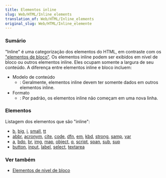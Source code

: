 ```yaml
---
title: Elementos inline
slug: Web/HTML/Inline_elements
translation_of: Web/HTML/Inline_elements
original_slug: Web/HTML/Inline_elemente
---
```

### Sumário

"Inline" é uma categorização dos elementos do HTML, em contraste com os ["elementos de bloco"](/pt-BR/docs/HTML/Block-level_elements). Os elementos inline podem ser exibidos em nível de bloco ou outros elementos inline. Eles ocupam somente a largura de seu conteúdo. A diferença entre elementos inline e bloco incluem:

- Modelo de conteúdo
  - : Geralmente, elementos inline devem ter somente dados em outros elementos inline.
- Formato
  - : Por padrão, os elementos inline não começam em uma nova linha.

### Elementos

Listagem dos elementos que são "inline":

- [b](/en/HTML/Element/b "en/HTML/Element/b"), [big](/en/HTML/Element/big "en/HTML/Element/big"), [i](/en/HTML/Element/i "en/HTML/Element/i"), [small](/en/HTML/Element/small "en/HTML/Element/small"), [tt](/en/HTML/Element/tt "en/HTML/Element/tt")
- [abbr](/en/HTML/Element/abbr "en/HTML/Element/abbr"), [acronym](/en/HTML/Element/acronym "en/HTML/Element/acronym"), [cite](/en/HTML/Element/cite "en/HTML/Element/cite"), [code](/en/HTML/Element/code "en/HTML/Element/code"), [dfn](/en/HTML/Element/dfn "en/HTML/Element/dfn"), [em](/en/HTML/Element/em "en/HTML/Element/em"), [kbd](/en/HTML/Element/kbd "en/HTML/Element/kbd"), [strong](/en/HTML/Element/strong "en/HTML/Element/strong"), [samp](/en/HTML/Element/samp "en/HTML/Element/samp"), [var](/en/HTML/Element/var "en/HTML/Element/var")
- [a](/en/HTML/Element/a "en/HTML/Element/a"), [bdo](/en/HTML/Element/bdo "en/HTML/Element/bdo"), [br](/en/HTML/Element/br "en/HTML/Element/br"), [img](/En/HTML/Element/Img "En/HTML/Element/Img"), [map](/en/HTML/Element/map "en/HTML/Element/map"), [object](/en/HTML/Element/object "en/HTML/Element/object"), [q](/en/HTML/Element/q "en/HTML/Element/q"), [script](/En/HTML/Element/Script "En/HTML/Element/Script"), [span](/en/HTML/Element/span "en/HTML/Element/span"), [sub](/en/HTML/Element/sub "en/HTML/Element/sub"), [sup](/en/HTML/Element/sup "en/HTML/Element/sup")
- [button](/en/HTML/Element/button "en/HTML/Element/button"), [input](/en/HTML/Element/Input "en/HTML/Element/Input"), [label](/en/HTML/Element/label "en/HTML/Element/label"), [select](/en/HTML/Element/select "en/HTML/Element/select"), [textarea](/en/HTML/Element/textarea "en/HTML/Element/textarea")

### Ver também

- [Elementos de nível de bloco](/en/HTML/Block-level_elements "en/HTML/Block-level_elements")
